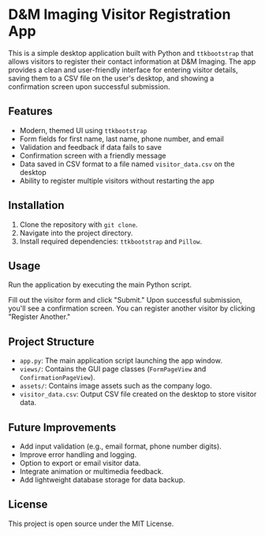 # D&M Imaging Visitor Registration App

This is a simple desktop application built with Python and `ttkbootstrap` that allows visitors to register their contact information at D&M Imaging. The app provides a clean and user-friendly interface for entering visitor details, saving them to a CSV file on the user's desktop, and showing a confirmation screen upon successful submission.

## Features

- Modern, themed UI using `ttkbootstrap`
- Form fields for first name, last name, phone number, and email
- Validation and feedback if data fails to save
- Confirmation screen with a friendly message
- Data saved in CSV format to a file named `visitor_data.csv` on the desktop
- Ability to register multiple visitors without restarting the app

## Installation

1. Clone the repository with `git clone`.
2. Navigate into the project directory.
3. Install required dependencies: `ttkbootstrap` and `Pillow`.

## Usage

Run the application by executing the main Python script.

Fill out the visitor form and click "Submit." Upon successful submission, you'll see a confirmation screen. You can register another visitor by clicking "Register Another."

## Project Structure

- `app.py`: The main application script launching the app window.
- `views/`: Contains the GUI page classes (`FormPageView` and `ConfirmationPageView`).
- `assets/`: Contains image assets such as the company logo.
- `visitor_data.csv`: Output CSV file created on the desktop to store visitor data.

## Future Improvements

- Add input validation (e.g., email format, phone number digits).
- Improve error handling and logging.
- Option to export or email visitor data.
- Integrate animation or multimedia feedback.
- Add lightweight database storage for data backup.

## License

This project is open source under the MIT License.

